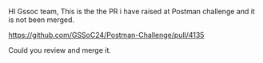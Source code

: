 HI Gssoc team,
This is the the PR i have raised at Postman challenge and it is not been merged.

https://github.com/GSSoC24/Postman-Challenge/pull/4135

Could you review and merge it.
